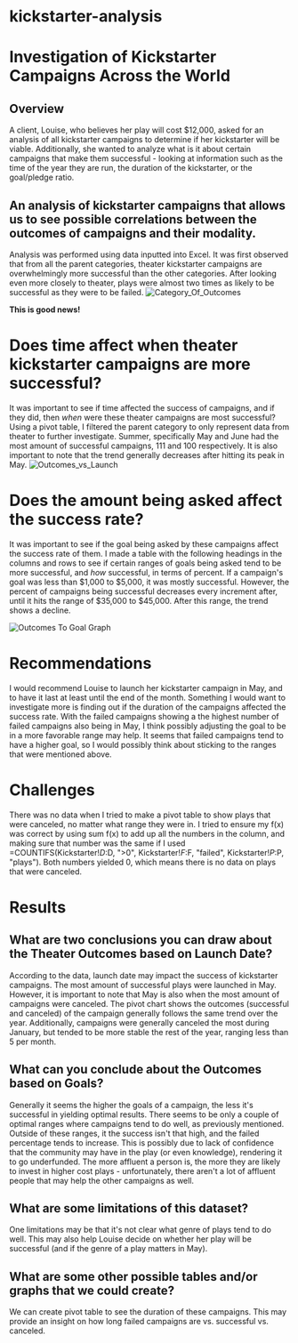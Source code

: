 # kickstarter-analysis
# Investigation of Kickstarter Campaigns Across the World
## Overview
A client, Louise, who believes her play will cost $12,000, asked for an analysis of all kickstarter campaigns to determine if her kickstarter will be viable. Additionally, she wanted to analyze what is it about certain campaigns that make them successful - looking at information such as the time of the year they are run, the duration of the kickstarter, or the goal/pledge ratio. 

## An analysis of kickstarter campaigns that allows us to see possible correlations between the outcomes of campaigns and their modality.
Analysis was performed using data inputted into Excel. 
It was first observed that from all the parent categories, theater kickstarter campaigns are overwhelmingly more successful than the other categories. After looking even more closely to theater, plays were almost two times as likely to be successful as they were to be failed. 
![Category_Of_Outcomes](https://github.com/pratishthasingh1/kickstarter-analysis/blob/master/Parent%20Category%20Outcomes.png?raw=true)

<b>This is good news!</b>

# Does time affect when theater kickstarter campaigns are more successful? 
It was important to see if time affected the success of campaigns, and if they did, then *when* were these theater campaigns are most successful? Using a pivot table, I filtered the parent category to only represent data from theater to further investigate. Summer, specifically May and June had the most amount of successful campaigns, 111 and 100 respectively. It is also important to note that the trend generally decreases after hitting its peak in May. 
![Outcomes_vs_Launch](https://github.com/pratishthasingh1/kickstarter-analysis/blob/master/Theater_Outcomes_vs_Launch.png?raw=true)

# Does the amount being asked affect the success rate? 
It was important to see if the goal being asked by these campaigns affect the success rate of them.
I made a table with the following headings in the columns and rows to see if certain ranges of goals being asked tend to be more successful, and *how* successful, in terms of percent.
If a campaign's goal was less than $1,000 to $5,000, it was mostly successful. However, the percent of campaigns being successful decreases every increment after, until it hits the range of $35,000 to $45,000. After this range, the trend shows a decline. 

![Outcomes To Goal Graph](https://github.com/pratishthasingh1/kickstarter-analysis/blob/master/Outcomes_vs_Goals.png?raw=true)

# Recommendations
I would recommend Louise to launch her kickstarter campaign in May, and to have it last at least until the end of the month. 
Something I would want to investigate more is finding out if the duration of the campaigns affected the success rate. With the failed campaigns showing a the highest number of failed campaigns also being in May, I think possibly adjusting the goal to be in a more favorable range may help. It seems that failed campaigns tend to have a higher goal, so I would possibly think about sticking to the ranges that were mentioned above. 

# Challenges
There was no data when I tried to make a pivot table to show plays that were canceled, no matter what range they were in. I tried to ensure my f(x) was correct by using sum f(x) to add up all the numbers in the column, and making sure that number was the same if I used =COUNTIFS(Kickstarter!$D:$D, ">0", Kickstarter!$F:$F, "failed", Kickstarter!$P:$P, "plays"). Both numbers yielded 0, which means there is no data on plays that were canceled.


# Results
## What are two conclusions you can draw about the Theater Outcomes based on Launch Date?
According to the data, launch date may impact the success of kickstarter campaigns. The most amount of successful plays were launched in May. However, it is important to note that May is also when the most amount of campaigns were canceled. The pivot chart shows the outcomes (successful and canceled) of the campaign generally follows the same trend over the year. Additionally, campaigns were generally canceled the most during January, but tended to be more stable the rest of the year, ranging less than 5 per month. 

## What can you conclude about the Outcomes based on Goals?
Generally it seems the higher the goals of a campaign, the less it's successful in yielding optimal results. There seems to be only a couple of optimal ranges where campaigns tend to do well, as previously mentioned. Outside of these ranges, it the success isn't that high, and the failed percentage tends to increase. 
This is possibly due to lack of confidence that the community may have in the play (or even knowledge), rendering it to go underfunded. The more affluent a person is, the more they are likely to invest in higher cost plays - unfortunately, there aren't a lot of affluent people that may help the other campaigns as well. 

## What are some limitations of this dataset?
One limitations may be that it's not clear what genre of plays tend to do well. This may also help Louise decide on whether her play will be successful (and if the genre of a play matters in May). 

## What are some other possible tables and/or graphs that we could create?
We can create pivot table to see the duration of these campaigns. This may provide an insight on how long failed campaigns are vs. successful vs. canceled. 
